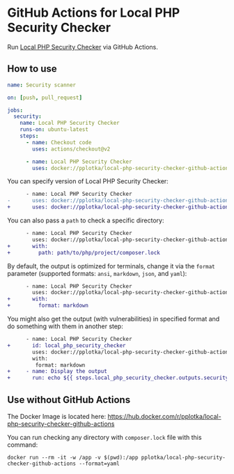 # GitHub Actions for Local PHP Security Checker

Run [Local PHP Security Checker](https://github.com/fabpot/local-php-security-checker) via GitHub Actions. 

## How to use
```yaml
name: Security scanner

on: [push, pull_request]

jobs:
  security:
    name: Local PHP Security Checker
    runs-on: ubuntu-latest
    steps:
      - name: Checkout code
        uses: actions/checkout@v2

      - name: Local PHP Security Checker
        uses: docker://pplotka/local-php-security-checker-github-actions
```

You can specify version of Local PHP Security Checker:

```diff
      - name: Local PHP Security Checker
-       uses: docker://pplotka/local-php-security-checker-github-actions
+       uses: docker://pplotka/local-php-security-checker-github-actions:v1.0.0
```

You can also pass a `path` to check a specific directory:
```diff
      - name: Local PHP Security Checker
        uses: docker://pplotka/local-php-security-checker-github-actions
+       with:
+         path: path/to/php/project/composer.lock
```

By default, the output is optimized for terminals, change it via the `format` parameter (supported formats: `ansi`, `markdown`, `json`, and `yaml`):
```diff
      - name: Local PHP Security Checker
        uses: docker://pplotka/local-php-security-checker-github-actions
+       with:
+         format: markdown
```

You might also get the output (with vulnerabilities) in specified format and do something with them in another step:
```diff
      - name: Local PHP Security Checker
+       id: local_php_security_checker
        uses: docker://pplotka/local-php-security-checker-github-actions
        with:
         format: markdown
+     - name: Display the output
+       run: echo ${{ steps.local_php_security_checker.outputs.security }}
```

## Use without GitHub Actions
The Docker Image is located here: https://hub.docker.com/r/pplotka/local-php-security-checker-github-actions

You can run checking any directory with `composer.lock` file with this command:

```shell
docker run --rm -it -w /app -v $(pwd):/app pplotka/local-php-security-checker-github-actions --format=yaml
```
